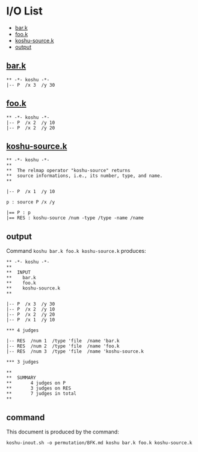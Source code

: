 # I/O List

- [bar.k](#bark)
- [foo.k](#fook)
- [koshu-source.k](#koshu-sourcek)
- [output](#output)



## [bar.k](bar.k)

```
** -*- koshu -*-
|-- P  /x 3  /y 30
```



## [foo.k](foo.k)

```
** -*- koshu -*-
|-- P  /x 2  /y 10
|-- P  /x 2  /y 20
```



## [koshu-source.k](koshu-source.k)

```
** -*- koshu -*-
**
**  The relmap operator "koshu-source" returns
**  source informations, i.e., its number, type, and name.
**

|-- P  /x 1  /y 10

p : source P /x /y

|== P : p
|== RES : koshu-source /num -type /type -name /name
```



## output


Command `koshu bar.k foo.k koshu-source.k` produces:

```
** -*- koshu -*-
**
**  INPUT
**    bar.k
**    foo.k
**    koshu-source.k
**

|-- P  /x 3  /y 30
|-- P  /x 2  /y 10
|-- P  /x 2  /y 20
|-- P  /x 1  /y 10

*** 4 judges

|-- RES  /num 1  /type 'file  /name 'bar.k
|-- RES  /num 2  /type 'file  /name 'foo.k
|-- RES  /num 3  /type 'file  /name 'koshu-source.k

*** 3 judges

**
**  SUMMARY
**       4 judges on P
**       3 judges on RES
**       7 judges in total
**
```



## command

This document is produced by the command:

```
koshu-inout.sh -o permutation/BFK.md koshu bar.k foo.k koshu-source.k
```
